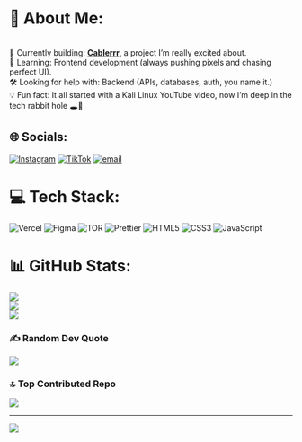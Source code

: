 # 💫 About Me:
<br>🚀 Currently building: [**Cablerrr**](https://cablerrr.vercel.app/), a project I’m really excited about.<br>🧠 Learning: Frontend development (always pushing pixels and chasing perfect UI).<br>🛠️ Looking for help with: Backend (APIs, databases, auth, you name it.) <br>💡  Fun fact: It all started with a Kali Linux YouTube video, now I’m deep in the tech rabbit hole 🕳️🐇


## 🌐 Socials:
[![Instagram](https://img.shields.io/badge/Instagram-%23E4405F.svg?logo=Instagram&logoColor=white)](https://instagram.com/g4briel.wav_) [![TikTok](https://img.shields.io/badge/TikTok-%23000000.svg?logo=TikTok&logoColor=white)](https://tiktok.com/@nyx_p1x_) [![email](https://img.shields.io/badge/Email-D14836?logo=gmail&logoColor=white)](mailto:paulescudarius072708@gmail.com) 

# 💻 Tech Stack:
![Vercel](https://img.shields.io/badge/vercel-%23000000.svg?style=for-the-badge&logo=vercel&logoColor=white) ![Figma](https://img.shields.io/badge/figma-%23F24E1E.svg?style=for-the-badge&logo=figma&logoColor=white) ![TOR](https://img.shields.io/badge/tor-%237E4798.svg?style=for-the-badge&logo=tor-project&logoColor=white) ![Prettier](https://img.shields.io/badge/prettier-%23F7B93E.svg?style=for-the-badge&logo=prettier&logoColor=black) ![HTML5](https://img.shields.io/badge/html5-%23E34F26.svg?style=for-the-badge&logo=html5&logoColor=white) ![CSS3](https://img.shields.io/badge/css3-%231572B6.svg?style=for-the-badge&logo=css3&logoColor=white) ![JavaScript](https://img.shields.io/badge/javascript-%23323330.svg?style=for-the-badge&logo=javascript&logoColor=%23F7DF1E)
# 📊 GitHub Stats:
![](https://github-readme-stats.vercel.app/api?username=NyxP1x&theme=dark&hide_border=true&include_all_commits=false&count_private=false)<br/>
![](https://nirzak-streak-stats.vercel.app/?user=NyxP1x&theme=dark&hide_border=true)<br/>
![](https://github-readme-stats.vercel.app/api/top-langs/?username=NyxP1x&theme=dark&hide_border=true&include_all_commits=false&count_private=false&layout=compact)

### ✍️ Random Dev Quote
![](https://quotes-github-readme.vercel.app/api?type=horizontal&theme=dark)

### 🔝 Top Contributed Repo
![](https://github-contributor-stats.vercel.app/api?username=NyxP1x&limit=5&theme=dark&combine_all_yearly_contributions=true)

---
[![](https://visitcount.itsvg.in/api?id=NyxP1x&icon=2&color=13)](https://visitcount.itsvg.in)
